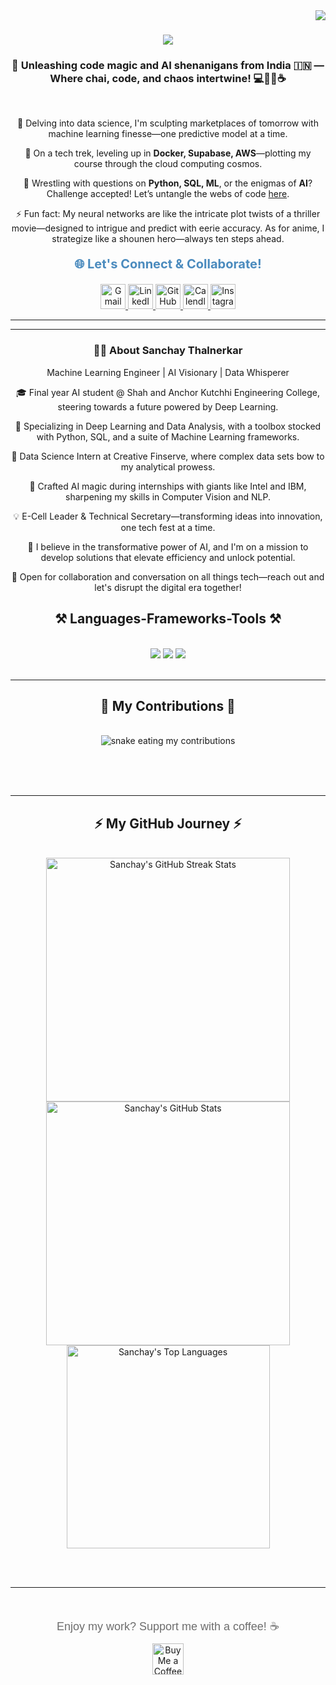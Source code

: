 <img align="right" src="https://visitor-badge.laobi.icu/badge?page_id=Sanchay-T.Sanchay-T" />

<h1 align="center">
    <img src="https://readme-typing-svg.herokuapp.com/?font=Righteous&size=30&center=true&vCenter=true&width=600&height=70&duration=4000&lines=Zooming+through+the+cosmos...;It's+Sanchay+Thalnerkar+dropping+in!+👋" />
</h1>


<h3 align="center">
  🌟 Unleashing code magic and AI shenanigans from India 🇮🇳 — Where chai, code, and chaos intertwine! 💻🤹‍♂️☕
</h3>

<br/>

<div align="center">
 
 🔭 Delving into data science, I'm sculpting marketplaces of tomorrow with machine learning finesse—one predictive model at a time.
 
 🌱 On a tech trek, leveling up in **Docker, Supabase, AWS**—plotting my course through the cloud computing cosmos.

💬 Wrestling with questions on **Python, SQL, ML**, or the enigmas of **AI**? Challenge accepted! Let’s untangle the webs of code [here](https://github.com/Sanchay-T/Sanchay-T/issues).

⚡ Fun fact: My neural networks are like the intricate plot twists of a thriller movie—designed to intrigue and predict with eerie accuracy. As for anime, I strategize like a shounen hero—always ten steps ahead.

 </div>
 
<div align="center">
  <p style="font-size:20px; font-weight:bold; color:#4b8bbe;">🌐 Let's Connect & Collaborate!</p>
  
  <!-- Gmail -->
  <a href="mailto:thalnerkarsanchay17@gmail.com">
    <img height="40" src="https://www.vectorlogo.zone/logos/google/gmail-icon.svg" alt="Gmail" />
  </a>
  
  <!-- LinkedIn -->
  <a href="https://www.linkedin.com/in/sanchay-thalnerkar-0b8a47215/" target="_blank">
    <img height="40" src="https://www.vectorlogo.zone/logos/linkedin/linkedin-icon.svg" alt="LinkedIn" />
  </a>

  <!-- GitHub -->
  <a href="https://github.com/Sanchay-T" target="_blank">
    <img height="40" src="https://www.vectorlogo.zone/logos/github/github-icon.svg" alt="GitHub" />
  </a>

  <!-- Calendly -->
  <a href="https://cal.com/sanchay-sachin-thalnerkar-k4acm3/15min" target="_blank">
    <img height="40" src="https://your-custom-calendly-icon-url.svg" alt="Calendly" />
  </a>

  <!-- Instagram (Uncomment if needed) -->
  <a href="YOUR_INSTAGRAM_LINK" target="_blank">
    <img height="40" src="https://www.vectorlogo.zone/logos/instagram/instagram-icon.svg" alt="Instagram" />
  </a>
</div>

<hr/>


 <hr/>

 <!-- About Me Section -->
<div align="center">
  <h3>👨‍🚀 About Sanchay Thalnerkar</h3>
  <p>Machine Learning Engineer | AI Visionary | Data Whisperer</p>
  <p>🎓 Final year AI student @ Shah and Anchor Kutchhi Engineering College, steering towards a future powered by Deep Learning.</p>
  <p>🧠 Specializing in Deep Learning and Data Analysis, with a toolbox stocked with Python, SQL, and a suite of Machine Learning frameworks.</p>
  <p>🏅 Data Science Intern at Creative Finserve, where complex data sets bow to my analytical prowess.</p>
  <p>🔨 Crafted AI magic during internships with giants like Intel and IBM, sharpening my skills in Computer Vision and NLP.</p>
  <p>💡 E-Cell Leader & Technical Secretary—transforming ideas into innovation, one tech fest at a time.</p>
  <p>🚀 I believe in the transformative power of AI, and I'm on a mission to develop solutions that elevate efficiency and unlock potential.</p>
  <p>🤝 Open for collaboration and conversation on all things tech—reach out and let's disrupt the digital era together!</p>
</div>
 
<h2 align="center">⚒️ Languages-Frameworks-Tools ⚒️</h2>
<br/>
<div align="center">
    <img src="https://skillicons.dev/icons?i=python,tensorflow,pytorch,keras,opencv,numpy,pandas,matplotlib,scikitlearn,jupyter" />
    <img src="https://skillicons.dev/icons?i=django,html,css,javascript,bootstrap" />
    <img src="https://skillicons.dev/icons?i=docker,digitalocean,github,git,vscode" /><br>
</div>


<br/>
<hr/>

<div align="center">
  <h2>🐍 My Contributions 🐍</h2>
  <br>
  <img alt="snake eating my contributions" src="https://raw.githubusercontent.com/Sanchay-T
/Sanchay-T/output/github-contribution-grid-snake.svg" />
  
  <br/><br/><br/>
</div>

<hr/>

<h2 align="center">⚡ My GitHub Journey ⚡</h2>
<br>
<div align=center>
  <!-- GitHub Streak Stats -->
  <img width=390 src="https://github-readme-streak-stats.herokuapp.com/?user=Sanchay-T&theme=tokyonight&border_radius=10" alt="Sanchay's GitHub Streak Stats"/>
  
  <!-- GitHub Stats -->
  <img width=390 src="https://github-readme-stats.vercel.app/api?username=Sanchay-T&show_icons=true&theme=tokyonight&border_radius=10" alt="Sanchay's GitHub Stats" />

  <br/>

  <!-- Top Languages -->
  <img width=325 align="center" src="https://github-readme-stats.vercel.app/api/top-langs/?username=Sanchay-T&theme=tokyonight&border_radius=10&langs_count=8&layout=compact" alt="Sanchay's Top Languages" />
</div>

<br/><br/>

<hr/>

<br/>

<div align="center">
    <p style="font-size:18px; color:#6d6d6d; font-family:Arial, sans-serif; margin-bottom:10px;">
        Enjoy my work? Support me with a coffee! ☕
    </p>
    <a href='ko-fi.com/sanchay' target='_blank'>
        <img height='50' style='border:0px; height:50px;' src='https://storage.ko-fi.com/cdn/kofi1.png?v=3' alt='Buy Me a Coffee at ko-fi.com' />
    </a>
</div>

<br/>


